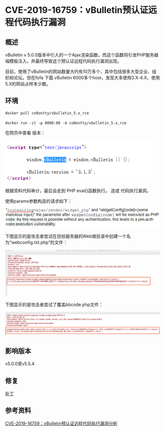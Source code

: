 # CVE-2019-16759：vBulletin预认证远程代码执行漏洞

## 概述

vBulletin v 5.0.0版本中引入的一个Ajax渲染函数，而这个函数将引发PHP服务器端模板注入，并最终导致这个预认证远程代码执行漏洞出现。

目前，使用了vBulletin的网站数量大约有10万多个，其中包括很多大型企业、组织和论坛。但在fofa 下载 vBulletin 6000多个host，发现大多使用3.X-4.X，使用5.X的网站占样本少数。 


## 环境

	docker pull co0ontty/vbulletin_5.x_rce
	
	docker run -it -p 8080:80 -d co0ontty/vbulletin_5.x_rce


在网页中查看 版本：

![](1.png)

根据资料代码审计，最后会走到 PHP eval()函数执行。 造成 代码执行漏洞。

使用params参数构造的请求如下：

![](2.png)

下图显示的是攻击者尝试在目标服务器的Web根目录中创建一个名为“webconfig.txt.php”的文件：

![](3.png)

下图显示的是攻击者尝试了覆盖bbcode.php文件：

![](4.png)

## 影响版本

v5.0.0至v5.5.4

## 修复

[补丁](https://forum.vbulletin.com/forum/vbulletin-announcements/vbulletin-announcements_aa/4422707-vbulletin-security-patch-released-versions-5-5-2-5-5-3-and-5-5-4)


## 参考资料

[CVE-2019-16759：vBulletin预认证远程代码执行漏洞分析](https://www.freebuf.com/vuls/218880.html)




